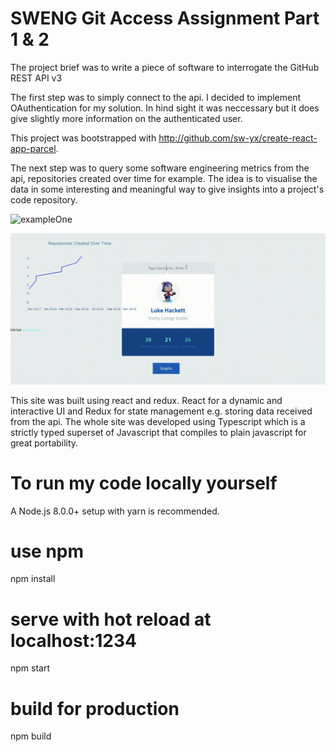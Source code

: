 # SWENG Git Access Assignment Part 1 & 2

The project brief was to write a piece of software to interrogate the GitHub REST API v3

The first step was to simply connect to the api. I decided to implement OAuthentication for my solution. In hind sight it was neccessary but it does give slightly more information on the authenticated user.

This project was bootstrapped with http://github.com/sw-yx/create-react-app-parcel.

The next step was to query some software engineering metrics from the api, repositories created over time for example. The idea is to visualise the data in some interesting and meaningful way to give insights into a project's code repository.

![exampleOne](docs/GitHubEdit.gif)

![exampleTwo](docs/GitHubVisEdit2.gif)

This site was built using react and redux. React for a dynamic and interactive UI and Redux for state management e.g. storing data received from the api. The whole site was developed using Typescript which is a strictly typed superset of Javascript that compiles to plain javascript for great portability.


# To run my code locally yourself

A Node.js 8.0.0+ setup with yarn is recommended.



# use npm 
npm install

# serve with hot reload at localhost:1234
npm start

# build for production
npm build
